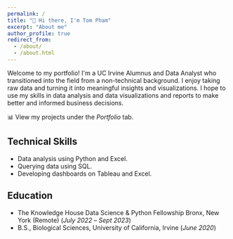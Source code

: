 ```yaml
---
permalink: /
title: "👋 Hi there, I'm Tom Pham"
excerpt: "About me"
author_profile: true
redirect_from: 
  - /about/
  - /about.html
---
```


Welcome to my portfolio! I'm a UC Irvine Alumnus and Data Analyst who transitioned into the field from a non-technical background. I enjoy taking raw data and turning it into meaningful insights and visualizations. I hope to use my skills in data analysis and data visualizations and reports to make better and informed business decisions. 

📊 View my projects under the _Portfolio_ tab.  

## Technical Skills 
* Data analysis using Python and Excel.
* Querying data using SQL.
* Developing dashboards on Tableau and Excel.

## Education
* The Knowledge House Data Science & Python Fellowship Bronx, New York (Remote) (_July 2022_ – _Sept 2023_)
* B.S., Biological Sciences, University of California, Irvine (_June 2020_)
